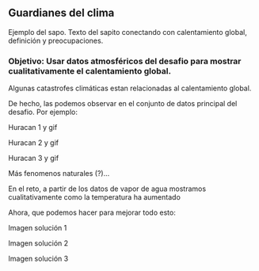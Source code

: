 ## Guardianes del clima

Ejemplo del sapo.
Texto del sapito conectando con calentamiento global, definición y preocupaciones. 


### Objetivo: Usar datos atmosféricos del desafio para mostrar cualitativamente el calentamiento global.

Algunas catastrofes climáticas estan relacionadas al calentamiento global.

De hecho, las podemos observar en el conjunto de datos principal del desafio. Por ejemplo:

Huracan 1 y gif

Huracan 2 y gif

Huracan 3 y gif

Más fenomenos naturales (?)...

En el reto, a partir de los datos de vapor de agua mostramos cualitativamente como la temperatura ha aumentado

Ahora, que podemos hacer para mejorar todo esto:


Imagen solución 1

Imagen solución 2

Imagen solución 3




